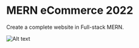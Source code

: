 # MERN eCommerce 2022

Create a complete website in Full-stack MERN.

![Alt text](/.github/screen.png?raw=true)


